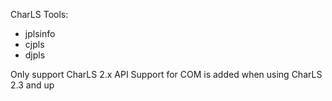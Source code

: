 CharLS Tools:

- jplsinfo
- cjpls
- djpls


Only support CharLS 2.x API
Support for COM is added when using CharLS 2.3 and up
